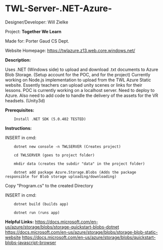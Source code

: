 # TWL-Server-.NET-Azure-

  Designer/Developer: Will Zielke

  Project: **Together We Learn**

  Made for: Porter Gaud CS Dept.
  
  Website Homepage: https://twlazure.z13.web.core.windows.net/

**Description:**

   Uses .NET (Windows side) to upload and download .txt documents to Azure Blob Storage. (Setup account for the POC, and for the project) Currently working on Node.js implementation to upload from the TWL Azure Static website. Essently teachers can upload unity scenes or links for their lessons. POC is currently working on a localhost server. Need to deploy to Azure. Also need to add code to handle the delivery of the assets for the VR headsets. (Unity3d)

**Prerequisites:**

        Install .NET SDK (5.0.402 TESTED)

**Instructions:**
        
INSERT in cmd:
        
        dotnet new console -n TWLSERVER (Creates project)

        cd TWLSERVER (goes to project folder)

        mkdir data (creates the subdir "data" in the project folder)

        dotnet add package Azure.Storage.Blobs (Adds the package responsible for Blob storage uploading/downloading)

Copy "Program.cs" to the created Directory

INSERT in cmd:

        dotnet build (builds app)

        dotnet run (runs app)
        
**Helpful Links:**
        https://docs.microsoft.com/en-us/azure/storage/blobs/storage-quickstart-blobs-dotnet
        https://docs.microsoft.com/en-us/azure/storage/blobs/storage-blob-static-website
        https://docs.microsoft.com/en-us/azure/storage/blobs/quickstart-blobs-javascript-browser
